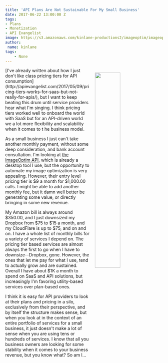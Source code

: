 ```yaml
---
title: 'API Plans Are Not Sustainable For My Small Business'
date: 2017-06-22 13:00:00 Z
tags:
- Plans
- Monetization
- API Evangelist
image: https://s3.amazonaws.com/kinlane-productions2/imageoptim/imageoptim-api-pricing.png
author:
 name: kinlane
tags:
    - None
---
```

<p><a href="https://imageoptim.com/api/pricing"><img src="https://s3.amazonaws.com/kinlane-productions2/imageoptim/imageoptim-api-pricing.png" align="right" width="40%" style="padding: 15px;" /></a></p>[I've already written about how I just don't like class pricing tiers for API consumption](http://apievangelist.com/2017/05/09/pricing-tiers-works-for-saas-but-not-really-for-apis/), but I want to keep beating this drum until service providers hear what I'm singing. I think pricing tiers worked well to onboard the world with SaaS but for an API-driven world we a lot more flexibility and scalability when it comes to t
he business model.

As a small business I just can't take another monthly payment, without some deep consideration, and bank account consultation. I'm looking at [the ImageOptim API](https://imageoptim.com/api/pricing), which is already a desktop tool I use, but the opportunity to automate my image optimization is very appealing. However, their entry level pricing tier is $9 a month for $1,000.00 calls. I might be able to add another monthly fee, but it damn well better be generating some value, or directly bringing in some new revenue.

My Amazon bill is always around $350.00, and I just downsized my Dropbox from $75 to $15 a month, and my CloudFlare is up to $75, and on and on. I have a whole list of monthly bills for a variety of services I depend on. The pricing tier based services are almost always the first to go when I have to downsize--Dropbox, gone. However, the ones that let me pay for what I use, tend to actually grow and are sustained. Overall I have about $1K a month to spend on SaaS and API solutions, but increasingly I'm favoring utility-based services over plan-based ones.

I think it is easy for API providers to look at their plans and pricing in a silo, exclusively from their perspective, and by itself the structure makes sense, but when you look at in the context of an entire portfolio of services for a small business, it just doesn't make a lot of sense when you are using tens or hundreds of services. I know that all you business owners are looking for some stability when it comes to your business revenue, but you know what? So am I...
